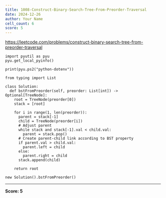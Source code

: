 ```yaml
---
title: 1008-Construct-Binary-Search-Tree-From-Preorder-Traversal
date: 2024-12-26
author: Your Name
cell_count: 6
score: 5
---
```


https://leetcode.com/problems/construct-binary-search-tree-from-preorder-traversal


```
import pyutil as pyu
pyu.get_local_pyinfo()
```


```
print(pyu.ps2("python-dotenv"))
```


```
from typing import List
```


```
class Solution:
  def bstFromPreorder(self, preorder: List[int]) -> Optional[TreeNode]:
    root = TreeNode(preorder[0])
    stack = [root]

    for i in range(1, len(preorder)):
      parent = stack[-1]
      child = TreeNode(preorder[i])
      # Adjust parent
      while stack and stack[-1].val < child.val:
        parent = stack.pop()
      # Create parent-child link according to BST property
      if parent.val > child.val:
        parent.left = child
      else:
        parent.right = child
      stack.append(child)

    return root
```


```
new Solution().bstFromPreorder()
```


---
**Score: 5**